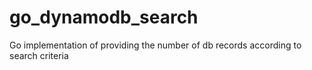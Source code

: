 # go_dynamodb_search
Go implementation of providing the number of db records according to search criteria 
